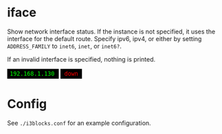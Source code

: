# iface

Show network interface status.
If the instance is not specified, it uses the interface for the default route.
Specify ipv6, ipv4, or either by setting `ADDRESS_FAMILY` to
`inet6`, `inet`, or `inet6?`.

If an invalid interface is specified, nothing is printed.


![](iface-up.png)
![](iface-down.png)

# Config

See `./i3blocks.conf` for an example configuration.